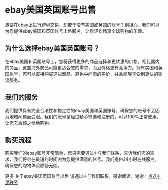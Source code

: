 # ebay美国英国账号出售

想要在ebay上进行跨境交易，却苦于没有美国或英国的账号？别担心，我们可以为您提供ebay美国和英国账号出售服务，让您轻松畅享全球购物的乐趣。

## 为什么选择ebay美国英国账号？

在ebay美国和英国账号上，您将获得更多的商品选择和更优惠的价格。相比国内的商品，这些海外商品可能更适合您的需求，而且价格更有竞争力。拥有美国和英国账号，您可以直接购买这些商品，避免中间商的差价，并且能够享受到更快的物流服务。

## 我们的服务

我们提供具有完全合法性和稳定性的ebay美国和英国账号，确保您的账号不会因为地域问题而受限。我们的账号是经过精心筛选和注册的，可以100%正常使用，让您无后顾之忧地购物。

## 购买流程

购买我们的ebay账号非常简单，您只需要通过✈与我们联系，告诉我们您的需求，我们将会在最短的时间内为您提供满意的账号。我们提供24小时在线服务，确保您的购物体验顺畅无阻。

更多 关于ebay美国英国账号出售 请通过✈与我们联系，感谢阅读，谢谢！[点这✈里联系](https://abc.k02.cc)